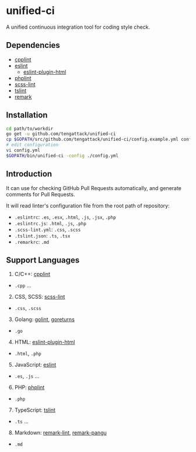 # unified-ci

A unified continuous integration tool for coding style check.

## Dependencies

* [cpplint](https://github.com/cpplint/cpplint)
* [eslint](https://github.com/eslint/eslint)
  - [eslint-plugin-html](https://github.com/BenoitZugmeyer/eslint-plugin-html)
* [phplint](https://github.com/tengattack/phplint)
* [scss-lint](https://github.com/brigade/scss-lint)
* [tslint](https://github.com/palantir/tslint)
* [remark](https://github.com/remarkjs/remark)

## Installation

```sh
cd path/to/workdir
go get -u github.com/tengattack/unified-ci
cp $GOPATH/src/github.com/tengattack/unified-ci/config.example.yml config.yml
# edit configuration
vi config.yml
$GOPATH/bin/unified-ci -config ./config.yml
```

## Introduction

It can use for checking GitHub Pull Requests automatically, and generate
comments for Pull Requests.

It will read linter's configuration file from the root path of repository:
* `.eslintrc`: `.es`, `.esx`, `.html`, `.js`, `.jsx`, `.php`
* `.eslintrc.js`: `.html`, `.js`, `.php`
* `.scss-lint.yml`: `.css`, `.scss`
* `.tslint.json`: `.ts`, `.tsx`
* `.remarkrc`: `.md`

## Support Languages

1. C/C++: [cpplint](https://github.com/cpplint/cpplint)
  - `.cpp` ...
2. CSS, SCSS: [scss-lint](https://github.com/brigade/scss-lint)
  - `.css`, `.scss`
3. Golang: [golint](https://golang.org/x/lint/golint), [goreturns](https://github.com/sqs/goreturns)
  - `.go`
4. HTML: [eslint-plugin-html](https://github.com/BenoitZugmeyer/eslint-plugin-html)
  - `.html`, `.php`
5. JavaScript: [eslint](https://github.com/eslint/eslint)
  - `.es`, `.js` ...
6. PHP: [phplint](https://github.com/tengattack/phplint)
  - `.php`
7. TypeScript: [tslint](https://github.com/palantir/tslint)
  - `.ts` ...
8. Markdown: [remark-lint](https://github.com/remarkjs/remark-lint), [remark-pangu](https://github.com/VincentBel/remark-pangu)
  - `.md`
